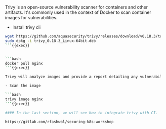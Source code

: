Trivy is an open-source vulnerability scanner for containers and other artifacts. It's commonly used in the context of Docker to scan container images for vulnerabilities. 

- Install trivy cli

```bash
wget https://github.com/aquasecurity/trivy/releases/download/v0.18.3/trivy_0.18.3_Linux-64bit.deb
sudo dpkg -i trivy_0.18.3_Linux-64bit.deb
```{{exec}}


```bash
docker pull nginx
```{{exec}}

Trivy will analyze images and provide a report detailing any vulnerabilities found, including their severity levels and identifiers.

- Scan the image

```bash
trivy image nginx
```{{exec}}

#### In the last section, we will see how to integrate trivy with CI.

https://gitlab.com/rfashwal/securing-k8s-workshop